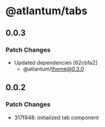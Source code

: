 # @atlantum/tabs

## 0.0.3

### Patch Changes

-   Updated dependencies [62cbfa2]
    -   @atlantum/theme@0.3.0

## 0.0.2

### Patch Changes

-   317f848: initialized tab component
